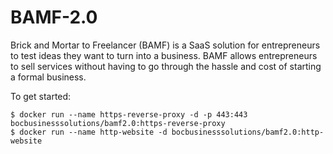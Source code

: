 # BAMF-2.0
Brick and Mortar to Freelancer (BAMF) is a SaaS solution for entrepreneurs to test ideas they want to turn into a business. BAMF allows entrepreneurs to sell services without having to go through the hassle and cost of starting a formal business. 

To get started:
```
$ docker run --name https-reverse-proxy -d -p 443:443 bocbusinesssolutions/bamf2.0:https-reverse-proxy
$ docker run --name http-website -d bocbusinesssolutions/bamf2.0:http-website
```
